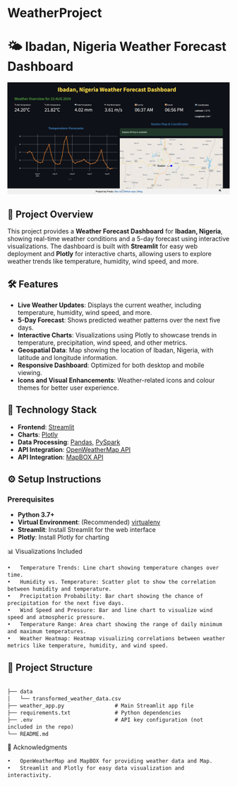 # WeatherProject
# 🌤️ Ibadan, Nigeria Weather Forecast Dashboard

![Weather Dashboard](dash_screenshot.png/)

## 📖 Project Overview

This project provides a **Weather Forecast Dashboard** for **Ibadan, Nigeria**, showing real-time weather conditions and a 5-day forecast using interactive visualizations. The dashboard is built with **Streamlit** for easy web deployment and **Plotly** for interactive charts, allowing users to explore weather trends like temperature, humidity, wind speed, and more.

## 🛠 Features

- **Live Weather Updates**: Displays the current weather, including temperature, humidity, wind speed, and more.
- **5-Day Forecast**: Shows predicted weather patterns over the next five days.
- **Interactive Charts**: Visualizations using Plotly to showcase trends in temperature, precipitation, wind speed, and other metrics.
- **Geospatial Data**: Map showing the location of Ibadan, Nigeria, with latitude and longitude information.
- **Responsive Dashboard**: Optimized for both desktop and mobile viewing.
- **Icons and Visual Enhancements**: Weather-related icons and colour themes for better user experience.

## 🚀 Technology Stack

- **Frontend**: [Streamlit](https://streamlit.io/)
- **Charts**: [Plotly](https://plotly.com/)
- **Data Processing**: [Pandas](https://pandas.pydata.org/), [PySpark](https://spark.apache.org/)
- **API Integration**: [OpenWeatherMap API](https://openweathermap.org/)
- **API Integration**: [MapBOX API](https://mapbox.com/)

## ⚙️ Setup Instructions

### Prerequisites
- **Python 3.7+**
- **Virtual Environment**: (Recommended) [virtualenv](https://virtualenv.pypa.io/en/stable/)
- **Streamlit**: Install Streamlit for the web interface
- **Plotly**: Install Plotly for charting

📊 Visualizations Included

	•	Temperature Trends: Line chart showing temperature changes over time.
	•	Humidity vs. Temperature: Scatter plot to show the correlation between humidity and temperature.
	•	Precipitation Probability: Bar chart showing the chance of precipitation for the next five days.
	•	Wind Speed and Pressure: Bar and line chart to visualize wind speed and atmospheric pressure.
	•	Temperature Range: Area chart showing the range of daily minimum and maximum temperatures.
	•	Weather Heatmap: Heatmap visualizing correlations between weather metrics like temperature, humidity, and wind speed.

## 📁 Project Structure

```

├── data
│   └── transformed_weather_data.csv
├── weather_app.py                # Main Streamlit app file
├── requirements.txt              # Python dependencies
├── .env                          # API key configuration (not included in the repo)
└── README.md
```

🙌 Acknowledgments

	•	OpenWeatherMap and MapBOX for providing weather data and Map.
	•	Streamlit and Plotly for easy data visualization and interactivity.
